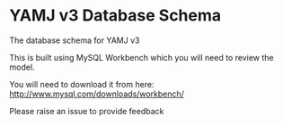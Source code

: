 YAMJ v3 Database Schema
=======================

The database schema for YAMJ v3

This is built using MySQL Workbench which you will need to review the model.

You will need to download it from here: http://www.mysql.com/downloads/workbench/

Please raise an issue to provide feedback
